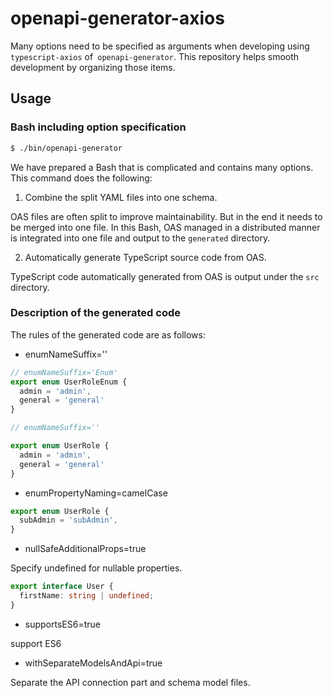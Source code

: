 # openapi-generator-axios

Many options need to be specified as arguments when developing using `typescript-axios` of` openapi-generator`.
This repository helps smooth development by organizing those items.

## Usage

### Bash including option specification

```bash
$ ./bin/openapi-generator
```

We have prepared a Bash that is complicated and contains many options. This command does the following:

1. Combine the split YAML files into one schema.

OAS files are often split to improve maintainability. But in the end it needs to be merged into one file. In this Bash, OAS managed in a distributed manner is integrated into one file and output to the `generated` directory.

2. Automatically generate TypeScript source code from OAS.

TypeScript code automatically generated from OAS is output under the `src` directory.

### Description of the generated code

The rules of the generated code are as follows:

* enumNameSuffix=''

```typescript
// enumNameSuffix='Enum'
export enum UserRoleEnum {
  admin = 'admin',
  general = 'general'
}

// enumNameSuffix=''

export enum UserRole {
  admin = 'admin',
  general = 'general'
}
```

* enumPropertyNaming=camelCase

```typescript
export enum UserRole {
  subAdmin = 'subAdmin',
}
```

* nullSafeAdditionalProps=true

Specify undefined for nullable properties.

```typescript
export interface User {
  firstName: string | undefined;
}
```

* supportsES6=true

support ES6

* withSeparateModelsAndApi=true

Separate the API connection part and schema model files.
